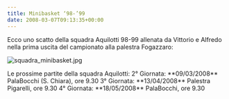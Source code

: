 ```yaml
---
title: Minibasket ‘98-’99
date: 2008-03-07T09:13:35+00:00
---
```

Ecco uno scatto della squadra Aquilotti 98-99 allenata da Vittorio e Alfredo nella prima uscita del campionato alla palestra Fogazzaro:

![squadra_minibasket.jpg](http://www.basketgardolo.it/wp-content/uploads/2008/03/squadra_minibasket.jpg)

Le prossime partite della squadra Aquilotti: 2° Giornata: \*\*09/03/2008\*\* PalaBocchi (S. Chiara), ore 9.30 3° Giornata: \*\*13/04/2008\*\* Palestra Pigarelli, ore 9.30 4° Giornata: \*\*18/05/2008\*\* PalaBocchi, ore 9.30